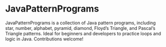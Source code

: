 # JavaPatternPrograms
JavaPatternPrograms is a collection of Java pattern programs, including star, number, alphabet, pyramid, diamond, Floyd’s Triangle, and Pascal’s Triangle patterns. Ideal for beginners and developers to practice loops and logic in Java. Contributions welcome!
